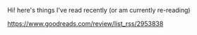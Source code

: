Hi! here's things I've read recently (or am currently re-reading)


https://www.goodreads.com/review/list_rss/2953838

<script language="JavaScript">
  // Create a connection to the file.
  var Connect = new XMLHttpRequest();
  // Define which file to open and
  // send the request.
  Connect.open("GET", "https://www.goodreads.com/review/list_rss/2953838", false);
  Connect.setRequestHeader("Content-Type", "text/xml");
  Connect.send(null);
  // Place the response in an XML document.
  var TheDocument = Connect.responseXML;
  // Place the root node in an element.
  var items = TheDocument.childNodes[0][0];
  for (var i = 0; i < items.children.length; i++)
  {
   var book = items.children[i];
   var title = book.getElementsByTagName("title");
   var img = book.getElementsByTagName("book_medium_img_url");
   // Write the data to the page.
   document.write("<tr><td>");
   document.write(title[0].textContent.toString());
   document.write("</td><td>");
   document.write("<img src="+img[0].textContent.toString()+">");
   document.write("</td></tr>");
  }
</script>
 
